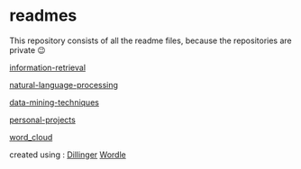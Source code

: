 # readmes

This repository consists of all the readme files, because the repositories are private :wink:

[information-retrieval](https://github.com/dixitk13/readmes.md/blob/master/information-retrieval.md)

[natural-language-processing](https://github.com/dixitk13/readmes.md/blob/master/natural-language-processing.md)

[data-mining-techniques](https://github.com/dixitk13/readmes.md/blob/master/data-mining-techniques.md)

[personal-projects](https://github.com/dixitk13/readmes.md/blob/master/personal-projects.md)

[word_cloud](https://github.com/dixitk13/readmes.md/blob/master/word_cloud.png)

created using : [Dillinger](http://dillinger.io/) [Wordle](http://www.wordle.net/)
